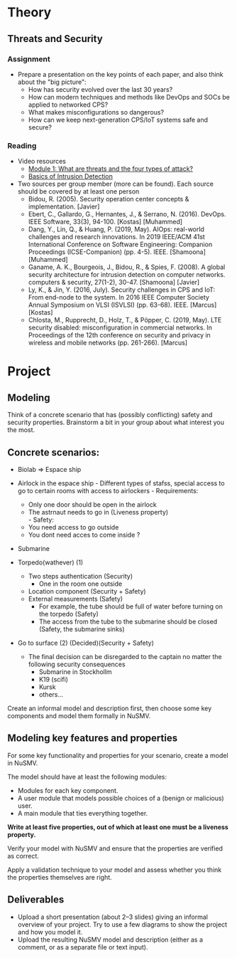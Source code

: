 # Theory
## Threats and Security
### Assignment
- Prepare a presentation on the key points of each paper, and also think about the "big picture":
  - How has security evolved over the last 30 years?
  - How can modern techniques and methods like DevOps and SOCs be applied to networked CPS?
  - What makes misconfigurations so dangerous?
  - How can we keep next-generation CPS/IoT systems safe and secure?

### Reading
- Video resources
  - [Module 1: What are threats and the four types of attack?](https://www.youtube.com/watch?v=5DNcj5NZIjo) 
  - [Basics of Intrusion Detection](https://www.youtube.com/watch?v=Kb4T2s2gdtM)
- Two sources per group member (more can be found). Each source should be covered by at least one person
  - Bidou, R. (2005). Security operation center concepts & implementation. [Javier]
  - Ebert, C., Gallardo, G., Hernantes, J., & Serrano, N. (2016). DevOps. IEEE Software, 33(3), 94-100. [Kostas] [Muhammed]
  - Dang, Y., Lin, Q., & Huang, P. (2019, May). AIOps: real-world challenges and research innovations. In 2019 IEEE/ACM 41st International Conference on Software Engineering: Companion Proceedings (ICSE-Companion) (pp. 4-5). IEEE. [Shamoona] [Muhammed]
  - Ganame, A. K., Bourgeois, J., Bidou, R., & Spies, F. (2008). A global security architecture for intrusion detection on computer networks. computers & security, 27(1-2), 30-47. [Shamoona] [Javier]
  - Ly, K., & Jin, Y. (2016, July). Security challenges in CPS and IoT: From end-node to the system. In 2016 IEEE Computer Society Annual Symposium on VLSI (ISVLSI) (pp. 63-68). IEEE. [Marcus] [Kostas]
  - Chlosta, M., Rupprecht, D., Holz, T., & Pöpper, C. (2019, May). LTE security disabled: misconfiguration in commercial networks. In Proceedings of the 12th conference on security and privacy in wireless and mobile networks (pp. 261-266). [Marcus]




# Project
## Modeling

Think of a concrete scenario that has (possibly conflicting) safety and security properties. Brainstorm a bit in your group about what interest you the most.

## Concrete scenarios:
 - Biolab => Espace ship
  -  Airlock in the espace ship
    - Different types of stafss, special access to go to certain rooms with access to airlockers
    - Requirements:
      - Only one door should be open in the airlock
      - The astrnaut needs to go in (Liveness property)   
    - Safety:
      - You need access to go outside
      - You dont need acces to come inside ? 
 - Submarine 
  - Torpedo(wathever) (1)
    - Two steps authentication (Security)
      - One in the room one outside 
    - Location component (Security + Safety)
    - External measurements (Safety)
      - For example, the tube should be full of water before turning on the torpedo (Safety)
      - The access from the tube to the submarine should be closed (Safety, the submarine sinks)


  - Go to surface (2) (Decided)(Security + Safety)
    - The final decision can be disregarded to the captain no matter the following security consequences
      - Submarine in Stockhollm
      - K19 (scifi)
      - Kursk
      - others...     

Create an informal model and description first, then choose some key components and model them formally in NuSMV.

## Modeling key features and properties

For some key functionality and properties for your scenario, create a model in NuSMV.

The model should have at least the following modules:

- Modules for each key component.
- A user module that models possible choices of a (benign or malicious) user.
- A main module that ties everything together.

**Write at least five properties, out of which at least one must be a liveness property.**

Verify your model with NuSMV and ensure that the properties are verified as correct.

Apply a validation technique to your model and assess whether you think the properties themselves are right.

## Deliverables

- Upload a short presentation (about 2–3 slides) giving an informal overview of your project.
Try to use a few diagrams to show the project and how you model it.
- Upload the resulting NuSMV model and description (either as a comment, or as a separate file or text input).
